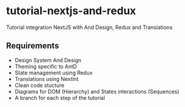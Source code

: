 # tutorial-nextjs-and-redux
Tutorial integration NextJS with And Design, Redux and Translations 

## Requirements
- Design System And Design
- Theming specific to AntD
- State management using Redux
- Translations using NextInt
- Clean code stucture
- Diagrams for DOM (Hierarchy) and States interactions (Sequences)
- A branch for each step of the tutorial 
